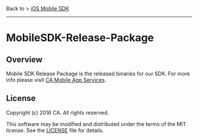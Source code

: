 Back to > [iOS Mobile SDK](https://github.com/CAAPIM/iOS-MAS-SDK)
<hr/>

# MobileSDK-Release-Package

## Overview
Mobile SDK Release Package is the released binaries for our SDK.
For more info please visit [CA Mobile App Services][mas.ca.com]. 

## License

Copyright (c) 2016 CA. All rights reserved.

This software may be modified and distributed under the terms
of the MIT license. See the [LICENSE][license-link] file for details.


 [mas.ca.com]: http://mas.ca.com/
 [license-link]: /LICENSE